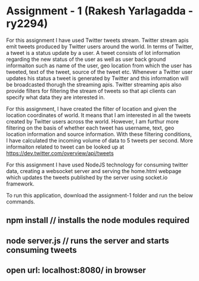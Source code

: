 # Assignment - 1 (Rakesh Yarlagadda - ry2294)
For this assignment I have used Twitter tweets stream. Twitter stream apis emit tweets produced by Twitter users around the world. In terms of Twitter, a tweet is a status update by a user. A tweet consists of lot information regarding the new status of the user as well as user back ground informaiton such as name of the user, geo location from which the user has tweeted, text of the tweet, source of the tweet etc. Whenever a Twitter user updates his status a tweet is generated by Twitter and this information will be broadcasted thorugh the streaming apis. Twitter streaming apis also provide filters for filtering the stream of tweets so that api clients can specify what data they are interested in.

For this assignment, I have created the filter of location and given the location coordinates of world. It means that I am interested in all the tweets created by Twitter users across the world. However, I am furthur more filtering on the basis of whether each tweet has username, text, geo location information and source information. With these filtering conditions, I have calculated the incoming volume of data to 5 tweets per second. More informaiton related to tweet can be looked up at https://dev.twitter.com/overview/api/tweets 

For this assignment I have used NodeJS technology for consuming twitter data, creating a websocket server and serving the home.html webpage which updates the tweets published by the server using socket.io framework.

To run this application, download the assignment-1 folder and run the below commands.
## npm install // installs the node modules required
## node server.js // runs the server and starts consuming tweets
## open url: localhost:8080/ in browser